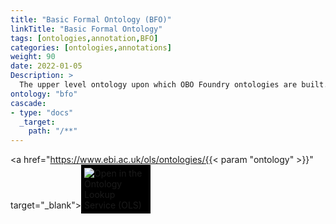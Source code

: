 ```yaml
---
title: "Basic Formal Ontology (BFO)"
linkTitle: "Basic Formal Ontology"
tags: [ontologies,annotation,BFO]
categories: [ontologies,annotations]
weight: 90
date: 2022-01-05
Description: >
  The upper level ontology upon which OBO Foundry ontologies are built.
ontology: "bfo"
cascade:
- type: "docs"
  _target:
    path: "/**"
---
```


<a href="https://www.ebi.ac.uk/ols/ontologies/{{< param "ontology" >}}" target="_blank"><img src="https://www.ebi.ac.uk/ols/img/OLS_logo_2017.png" style="max-width: 20%; background: #000000; padding: 5px;" alt="Open in the Ontology Lookup Service (OLS)" ></a>

<div id="result">
<script>  $( "#result" ).load( "https://www.ebi.ac.uk/ols/ontologies/{{< param "ontology" >}}  #ontology_info_box", function(){$("a[href^='../']").each(function(){$(this).attr('target','_blank');$(this).attr('href',$(this).attr('href').replace('../','https://www.ebi.ac.uk/ols/'));})})</script>


</script>
</div>
